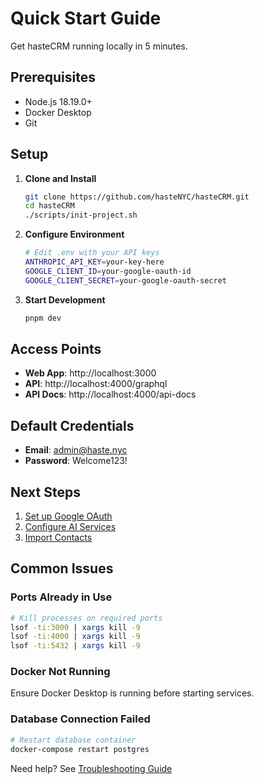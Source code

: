 # Quick Start Guide

Get hasteCRM running locally in 5 minutes.

## Prerequisites

- Node.js 18.19.0+
- Docker Desktop
- Git

## Setup

1. **Clone and Install**

   ```bash
   git clone https://github.com/hasteNYC/hasteCRM.git
   cd hasteCRM
   ./scripts/init-project.sh
   ```

2. **Configure Environment**

   ```bash
   # Edit .env with your API keys
   ANTHROPIC_API_KEY=your-key-here
   GOOGLE_CLIENT_ID=your-google-oauth-id
   GOOGLE_CLIENT_SECRET=your-google-oauth-secret
   ```

3. **Start Development**
   ```bash
   pnpm dev
   ```

## Access Points

- **Web App**: http://localhost:3000
- **API**: http://localhost:4000/graphql
- **API Docs**: http://localhost:4000/api-docs

## Default Credentials

- **Email**: admin@haste.nyc
- **Password**: Welcome123!

## Next Steps

1. [Set up Google OAuth](../features/auth.md#google-oauth-setup)
2. [Configure AI Services](../features/ai-integration.md#setup)
3. [Import Contacts](../features/contacts.md#importing)

## Common Issues

### Ports Already in Use

```bash
# Kill processes on required ports
lsof -ti:3000 | xargs kill -9
lsof -ti:4000 | xargs kill -9
lsof -ti:5432 | xargs kill -9
```

### Docker Not Running

Ensure Docker Desktop is running before starting services.

### Database Connection Failed

```bash
# Restart database container
docker-compose restart postgres
```

Need help? See [Troubleshooting Guide](../troubleshooting.md)
